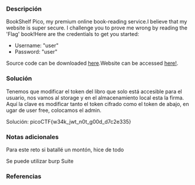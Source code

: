 
### Descripción 
BookShelf Pico, my premium online book-reading service.I believe that my website is super secure. I challenge you to prove me wrong by reading the 'Flag' book!Here are the credentials to get you started:

- Username: "user"
- Password: "user"

Source code can be downloaded [here](https://artifacts.picoctf.net/c/479/bookshelf-pico.zip).Website can be accessed [here!](http://saturn.picoctf.net:49592/).
### Solución
Tenemos que modificar el token del libro que solo está accesible para el usuario, nos vamos al storage y en el almacenamiento local esta la firma. Aquí la clave es modificar tanto el token cifrado como el token de abajo, en ugar de user free, colocamos el admin.

Solución: picoCTF{w34k_jwt_n0t_g00d_d7c2e335}
### Notas adicionales
Para este reto si batallé un montón, hice de todo

Se puede utilizar burp Suite

### Referencias 

